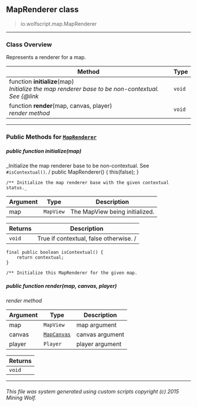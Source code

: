 ## MapRenderer __class__

>io.wolfscript.map.MapRenderer

---

### Class Overview

Represents a renderer for a map.

Method | Type   
--- | :--- 
 function __initialize__(map) <br> _Initialize the map renderer base to be non-contextual. See {@link_ | `void`
 function __render__(map, canvas, player) <br> _render method_ | `void`



---


### Public Methods for [`MapRenderer`](MapRenderer.md)

##### <a id='initialize'></a>public  function __initialize__(map)

_Initialize the map renderer base to be non-contextual. See `#isContextual()`. /
    public MapRenderer() {
        this(false);
    }

    /** Initialize the map renderer base with the given contextual status._

Argument | Type | Description  
--- | --- | --- 
map | `MapView` | The MapView being initialized.

Returns | Description
--- | --- 
`void` | True if contextual, false otherwise. /
    final public boolean isContextual() {
        return contextual;
    }

    /** Initialize this MapRenderer for the given map.


##### <a id='render'></a>public  function __render__(map, canvas, player)

_render method_

Argument | Type | Description  
--- | --- | --- 
map | `MapView` | map argument
canvas | [`MapCanvas`](MapCanvas.md) | canvas argument
player | `Player` | player argument

Returns | 
--- | 
`void` |


---


###### This file was system generated using custom scripts copyright (c) 2015 Mining Wolf.
	

